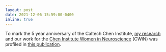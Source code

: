 ```yaml
---
layout: post
date: 2021-12-06 15:59:00-0400
inline: true
---
```


To mark the 5 year anniversary of the Caltech Chen Institute, [my research](/assets/pdf/chen_5th_page.pdf) and our work for the [Chen Institute Women in Neuroscience](/assets/pdf/5th_anniversary_WiN.pdf) (CWiN) was profiled in [this publication](/assets/pdf/5th_anniversary_publication_O.pdf).
